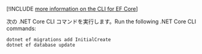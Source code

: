 [!INCLUDE [more information on the CLI for EF Core](~/includes/ef-cli.md)]

<span data-ttu-id="3a203-101">次の .NET Core CLI コマンドを実行します。</span><span class="sxs-lookup"><span data-stu-id="3a203-101">Run the following .NET Core CLI commands:</span></span>

```dotnetcli
dotnet ef migrations add InitialCreate
dotnet ef database update
```
